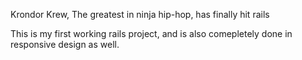 Krondor Krew, The greatest in ninja hip-hop, has finally hit rails

This is my first working rails project, and is also comepletely done in responsive design as well.